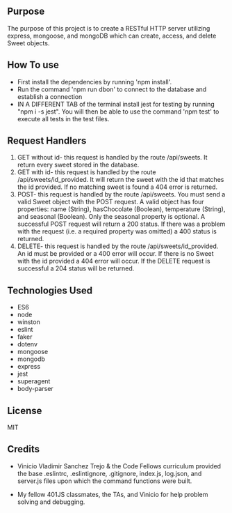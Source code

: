 ## Purpose
The purpose of this project is to create a RESTful HTTP server utilizing express, mongoose, and mongoDB which can create, access, and delete Sweet objects.

## How To use
* First install the dependencies by running 'npm install'.
* Run the command 'npm run dbon' to connect to the database and establish a connection
* IN A DIFFERENT TAB of the terminal install jest for testing by running "npm i -s jest". You will then be able to use the command 'npm test' to execute all tests in the test files.

## Request Handlers
1. GET without id- this request is handled by the route /api/sweets. It return every sweet stored in the database.
2. GET with id- this request is handled by the route /api/sweets/id_provided. It will return the sweet with the id that matches the id provided. If no matching sweet is found a 404 error is returned.
3. POST- this request is handled by the route /api/sweets. You must send a valid Sweet object with the POST request. A valid object has four properties: name (String), hasChocolate (Boolean), temperature (String), and seasonal (Boolean). Only the seasonal property is optional. A successful POST request will return a 200 status. If there was a problem with the request (i.e. a required property was omitted) a 400 status is returned.
4. DELETE- this request is handled by the route /api/sweets/id_provided. An id must be provided or a 400 error will occur. If there is no Sweet with the id provided a 404 error will occur. If the DELETE request is successful a 204 status will be returned.

## Technologies Used
* ES6
* node
* winston
* eslint
* faker
* dotenv
* mongoose
* mongodb
* express
* jest
* superagent
* body-parser

## License
MIT

## Credits
* Vinicio Vladimir Sanchez Trejo & the Code Fellows curriculum provided the base .eslintrc, .eslintignore, .gitignore, index.js, log.json, and server.js files upon which the command functions were built.

* My fellow 401JS classmates, the TAs, and Vinicio for help problem solving and debugging.
